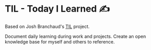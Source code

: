 # TIL - Today I Learned ✍️

Based on Josh Branchaud's [TIL](https://github.com/jbranchaud/til) project.

Document daily learning during work and projects. Create an open knowledge base for myself and others to reference.
